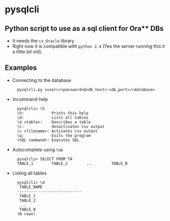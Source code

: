 pysqlcli
========

Python script to use as a sql client for Ora** DBs
--------------------------------------------------

- It needs the `cx_Oracle` library
- Right now it is compatible with `python 2.4` (Yes the server running this it a little bit old).

Examples
--------
- Connecting to the database  


        pysqlcli.py <user>/<password>@<db_host>:<db_port>/<database>
        
- Incommand help


        pysqlcli> \h
        \h:            Prints this help
        \d:            Lists all tables
        \d <table>:    Describes a table
        \c:            desactivates csv output
        \c <filename>: Activates csv output
        \q:            Exits the program
        <SQL command>: Executes SQL

- Autocomplete using `tab`


        pysqlcli> SELECT FROM TA
        TABLE_1        TABLE_2        ...        TABLE_N

- Listing all tables


        pysqlcli> \d
         TABLE_NAME                
        ----------------------------
         TABLE_1                
         TABLE_2    
         ...          
         TABLE_N
        (N rows)
